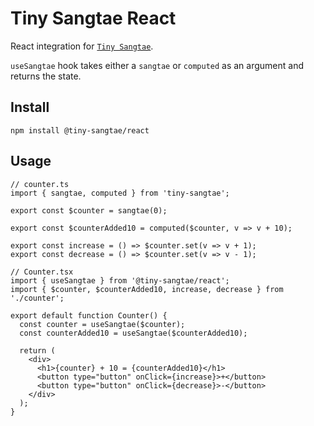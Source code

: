 # Tiny Sangtae React

React integration for [`Tiny Sangtae`](https://github.com/2scent/tiny-sangtae).

`useSangtae` hook takes either a `sangtae` or `computed` as an argument and returns the state.

## Install

```shell
npm install @tiny-sangtae/react
```

## Usage

```tsx
// counter.ts
import { sangtae, computed } from 'tiny-sangtae';

export const $counter = sangtae(0);

export const $counterAdded10 = computed($counter, v => v + 10);

export const increase = () => $counter.set(v => v + 1);
export const decrease = () => $counter.set(v => v - 1);

// Counter.tsx
import { useSangtae } from '@tiny-sangtae/react';
import { $counter, $counterAdded10, increase, decrease } from './counter';

export default function Counter() {
  const counter = useSangtae($counter);
  const counterAdded10 = useSangtae($counterAdded10);

  return (
    <div>
      <h1>{counter} + 10 = {counterAdded10}</h1>
      <button type="button" onClick={increase}>+</button>
      <button type="button" onClick={decrease}>-</button>
    </div>
  );
}
```
